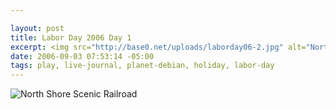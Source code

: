 ```yaml
--- 

layout: post
title: Labor Day 2006 Day 1
excerpt: <img src="http://base0.net/uploads/laborday06-2.jpg" alt="North Shore Scenic Railroad" />
date: 2006-09-03 07:53:14 -05:00
tags: play, live-journal, planet-debian, holiday, labor-day
---
```

<img src="http://base0.net/uploads/laborday06-2.jpg" alt="North Shore Scenic Railroad" />

